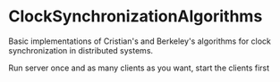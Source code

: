 # ClockSynchronizationAlgorithms
Basic implementations of Cristian's and Berkeley's algorithms for clock synchronization in distributed systems.

Run server once and as many clients as you want, start the clients first
